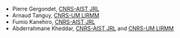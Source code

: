 - Pierre Gergondet, [CNRS-AIST JRL](https://unit.aist.go.jp/jrl-22022/index_en.html)<br/>
- Arnaud Tanguy, [CNRS-UM LIRMM](https://www.lirmm.fr/lirmm-en/)<br/>
- Fumio Kanehiro, [CNRS-AIST JRL](https://unit.aist.go.jp/jrl-22022/index_en.html)<br/>
- Abderrahmane Kheddar, [CNRS-AIST JRL](https://unit.aist.go.jp/jrl-22022/index_en.html) and [CNRS-UM LIRMM](https://www.lirmm.fr/lirmm-en/)
